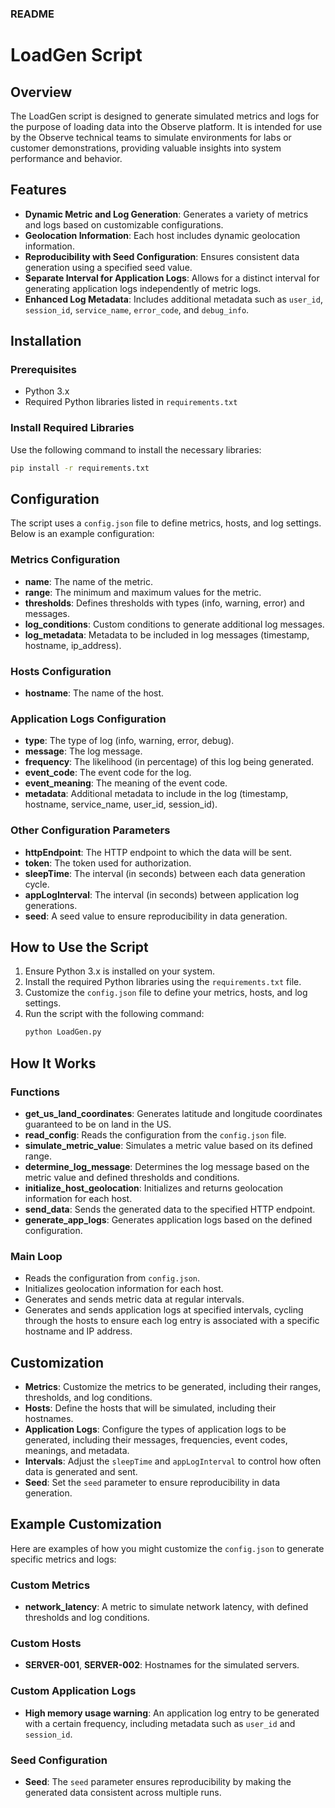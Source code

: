 ### README

# LoadGen Script

## Overview
The LoadGen script is designed to generate simulated metrics and logs for the purpose of loading data into the Observe platform. It is intended for use by the Observe technical teams to simulate environments for labs or customer demonstrations, providing valuable insights into system performance and behavior.

## Features
- **Dynamic Metric and Log Generation**: Generates a variety of metrics and logs based on customizable configurations.
- **Geolocation Information**: Each host includes dynamic geolocation information.
- **Reproducibility with Seed Configuration**: Ensures consistent data generation using a specified seed value.
- **Separate Interval for Application Logs**: Allows for a distinct interval for generating application logs independently of metric logs.
- **Enhanced Log Metadata**: Includes additional metadata such as `user_id`, `session_id`, `service_name`, `error_code`, and `debug_info`.

## Installation

### Prerequisites
- Python 3.x
- Required Python libraries listed in `requirements.txt`

### Install Required Libraries
Use the following command to install the necessary libraries:
```bash
pip install -r requirements.txt
```

## Configuration
The script uses a `config.json` file to define metrics, hosts, and log settings. Below is an example configuration:

### Metrics Configuration
- **name**: The name of the metric.
- **range**: The minimum and maximum values for the metric.
- **thresholds**: Defines thresholds with types (info, warning, error) and messages.
- **log_conditions**: Custom conditions to generate additional log messages.
- **log_metadata**: Metadata to be included in log messages (timestamp, hostname, ip_address).

### Hosts Configuration
- **hostname**: The name of the host.

### Application Logs Configuration
- **type**: The type of log (info, warning, error, debug).
- **message**: The log message.
- **frequency**: The likelihood (in percentage) of this log being generated.
- **event_code**: The event code for the log.
- **event_meaning**: The meaning of the event code.
- **metadata**: Additional metadata to include in the log (timestamp, hostname, service_name, user_id, session_id).

### Other Configuration Parameters
- **httpEndpoint**: The HTTP endpoint to which the data will be sent.
- **token**: The token used for authorization.
- **sleepTime**: The interval (in seconds) between each data generation cycle.
- **appLogInterval**: The interval (in seconds) between application log generations.
- **seed**: A seed value to ensure reproducibility in data generation.

## How to Use the Script
1. Ensure Python 3.x is installed on your system.
2. Install the required Python libraries using the `requirements.txt` file.
3. Customize the `config.json` file to define your metrics, hosts, and log settings.
4. Run the script with the following command:
   ```bash
   python LoadGen.py
   ```

## How It Works
### Functions
- **get_us_land_coordinates**: Generates latitude and longitude coordinates guaranteed to be on land in the US.
- **read_config**: Reads the configuration from the `config.json` file.
- **simulate_metric_value**: Simulates a metric value based on its defined range.
- **determine_log_message**: Determines the log message based on the metric value and defined thresholds and conditions.
- **initialize_host_geolocation**: Initializes and returns geolocation information for each host.
- **send_data**: Sends the generated data to the specified HTTP endpoint.
- **generate_app_logs**: Generates application logs based on the defined configuration.

### Main Loop
- Reads the configuration from `config.json`.
- Initializes geolocation information for each host.
- Generates and sends metric data at regular intervals.
- Generates and sends application logs at specified intervals, cycling through the hosts to ensure each log entry is associated with a specific hostname and IP address.

## Customization
- **Metrics**: Customize the metrics to be generated, including their ranges, thresholds, and log conditions.
- **Hosts**: Define the hosts that will be simulated, including their hostnames.
- **Application Logs**: Configure the types of application logs to be generated, including their messages, frequencies, event codes, meanings, and metadata.
- **Intervals**: Adjust the `sleepTime` and `appLogInterval` to control how often data is generated and sent.
- **Seed**: Set the `seed` parameter to ensure reproducibility in data generation.

## Example Customization
Here are examples of how you might customize the `config.json` to generate specific metrics and logs:

### Custom Metrics
- **network_latency**: A metric to simulate network latency, with defined thresholds and log conditions.

### Custom Hosts
- **SERVER-001**, **SERVER-002**: Hostnames for the simulated servers.

### Custom Application Logs
- **High memory usage warning**: An application log entry to be generated with a certain frequency, including metadata such as `user_id` and `session_id`.

### Seed Configuration
- **Seed**: The `seed` parameter ensures reproducibility by making the generated data consistent across multiple runs.
